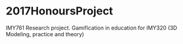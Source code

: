 # 2017HonoursProject
IMY761 Research project. Gamification in education for IMY320 (3D Modeling, practice and theory)

